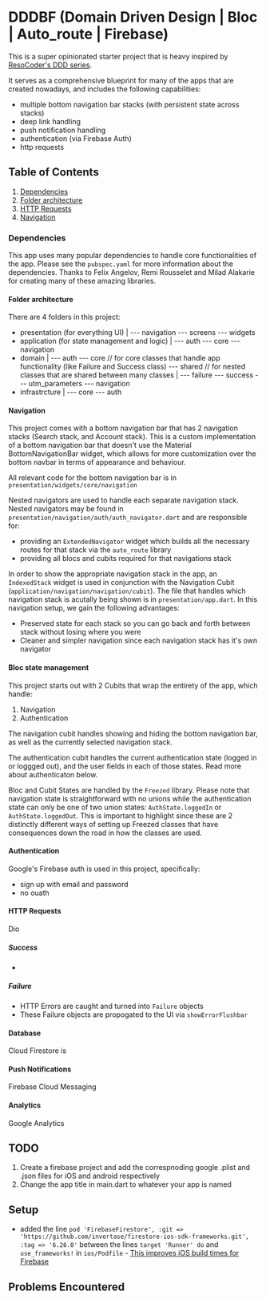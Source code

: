 # DDDBF (Domain Driven Design | Bloc | Auto_route | Firebase)

This is a super opinionated starter project that is heavy inspired by [ResoCoder's DDD series](https://www.youtube.com/watch?v=RMiN59x3uH0&list=PLB6lc7nQ1n4iS5p-IezFFgqP6YvAJy84U).

It serves as a comprehensive blueprint for many of the apps that are created nowadays, and includes the following capabilities:

- multiple bottom navigation bar stacks (with persistent state across stacks)
- deep link handling
- push notification handling
- authentication (via Firebase Auth)
- http requests

## Table of Contents

1. [Dependencies](#dependencies)
1. [Folder architecture](#folder_architecture)
1. [HTTP Requests](#http_requests)
1. [Navigation](#navigation)

### <a name="dependencies"></a> Dependencies

This app uses many popular dependencies to handle core functionalities of the app. Please see the `pubspec.yaml` for more information about the dependencies. Thanks to Felix Angelov, Remi Rousselet and Milad Alakarie for creating many of these amazing libraries.

#### <a name="folder_architecture"></a> Folder architecture

There are 4 folders in this project:

- presentation (for everything UI)
  |
  --- navigation
  --- screens
  --- widgets
- application (for state management and logic)
  |
  --- auth
  --- core
  --- navigation
- domain
  |
  --- auth
  --- core // for core classes that handle app functionality (like Failure and Success class)
  --- shared // for nested classes that are shared between many classes
  |
  --- failure
  --- success
  --- utm_parameters
  --- navigation
- infrastrcture
  |
  --- core
  --- auth

#### Navigation

This project comes with a bottom navigation bar that has 2 navigation stacks (Search stack, and Account stack). This is a custom implementation of a bottom navigation bar that doesn't use the Material BottomNavigationBar widget, which allows for more customization over the bottom navbar in terms of appearance and behaviour.

All relevant code for the bottom navigation bar is in `presentation/widgets/core/navigation`

Nested navigators are used to handle each separate navigation stack. Nested navigators may be found in `presentation/navigation/auth/auth_navigator.dart` and are responsible for:

- providing an `ExtendedNavigator` widget which builds all the necessary routes for that stack via the `auto_route` library
- providing all blocs and cubits required for that navigations stack

In order to show the appropriate navigation stack in the app, an `IndexedStack` widget is used in conjunction with the Navigation Cubit (`application/navigation/navigation/cubit`). The file that handles which navigation stack is acutally being shown is in `presentation/app.dart`. In this navigation setup, we gain the following advantages:

- Preserved state for each stack so you can go back and forth between stack without losing where you were
- Cleaner and simpler navigation since each navigation stack has it's own navigator

#### Bloc state management

This project starts out with 2 Cubits that wrap the entirety of the app, which handle:

1. Navigation
2. Authentication

The navigation cubit handles showing and hiding the bottom navigation bar, as well as the currently selected navigation stack.

The authentication cubit handles the current authentication state (logged in or loggged out), and the user fields in each of those states. Read more about authenticaton below.

Bloc and Cubit States are handled by the `Freezed` library. Please note that navigation state is straightforward with no unions while the authentication state can only be one of two union states: `AuthState.loggedIn` or `AuthState.loggedOut`. This is important to highlight since these are 2 distinctly different ways of setting up Freezed classes that have consequences down the road in how the classes are used.

#### Authentication

Google's Firebase auth is used in this project, specifically:

- sign up with email and password
- no ouath

#### HTTP Requests

Dio

##### Success

-

##### Failure

- HTTP Errors are caught and turned into `Failure` objects
- These Failure objects are propogated to the UI via `showErrorFlushbar`

#### Database

Cloud Firestore is

#### Push Notifications

Firebase Cloud Messaging

#### Analytics

Google Analytics

## TODO

1. Create a firebase project and add the correspnoding google .plist and .json files for iOS and android respectively
2. Change the app title in main.dart to whatever your app is named

## Setup

- added the line `pod 'FirebaseFirestore', :git => 'https://github.com/invertase/firestore-ios-sdk-frameworks.git', :tag => '6.26.0'` between the lines `target 'Runner' do` and `use_frameworks!` in `ios/Podfile` - [This improves iOS build times for Firebase](https://firebase.flutter.dev/docs/overview/)

## Problems Encountered
